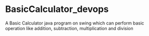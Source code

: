 # BasicCalculator_devops
A Basic Calculator java program on swing which can perform basic operation like addition, subtraction, multiplication and division
